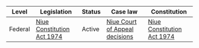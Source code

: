 | Level | Legislation | Status | Case law | Constitution |
|---|---|---|---|---|
| Federal | [Niue Constitution Act 1974](https://www.legislation.govt.nz/act/public/1974/0045/latest/whole.html) | Active | [Niue Court of Appeal decisions](https://www.niuecourtofappeal.nu/) | [Niue Constitution Act 1974](https://www.legislation.govt.nz/act/public/1974/0045/latest/whole.html) |